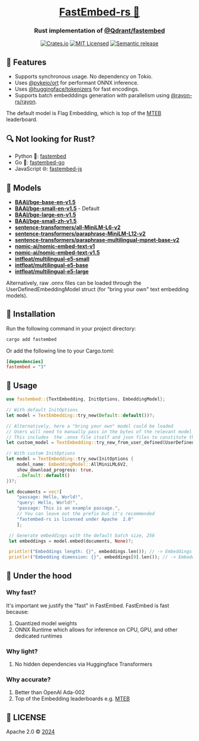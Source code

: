 <div align="center">
  <h1><a href="https://crates.io/crates/fastembed">FastEmbed-rs 🦀</a></h1>
 <h3>Rust implementation of <a href="https://github.com/qdrant/fastembed" target="_blank">@Qdrant/fastembed</a></h3>
  <a href="https://crates.io/crates/fastembed"><img src="https://img.shields.io/crates/v/fastembed.svg" alt="Crates.io"></a>
  <a href="https://github.com/Anush008/fastembed-rs/blob/master/LICENSE"><img src="https://img.shields.io/badge/license-apache-blue.svg" alt="MIT Licensed"></a>
  <a href="https://github.com/Anush008/fastembed-rs/actions/workflows/release.yml"><img src="https://github.com/Anush008/fastembed-rs/actions/workflows/release.yml/badge.svg?branch=main" alt="Semantic release"></a>
</div>

## 🍕 Features

- Supports synchronous usage. No dependency on Tokio.
- Uses [@pykeio/ort](https://github.com/pykeio/ort) for performant ONNX inference.
- Uses [@huggingface/tokenizers](https://github.com/huggingface/tokenizers) for fast encodings.
- Supports batch embedddings generation with parallelism using [@rayon-rs/rayon](https://github.com/rayon-rs/rayon).

The default model is Flag Embedding, which is top of the [MTEB](https://huggingface.co/spaces/mteb/leaderboard) leaderboard.

## 🔍 Not looking for Rust?

- Python 🐍: [fastembed](https://github.com/qdrant/fastembed)
- Go 🐳: [fastembed-go](https://github.com/Anush008/fastembed-go)
- JavaScript 🌐: [fastembed-js](https://github.com/Anush008/fastembed-js)

## 🤖 Models

- [**BAAI/bge-base-en-v1.5**](https://huggingface.co/BAAI/bge-base-en-v1.5)
- [**BAAI/bge-small-en-v1.5**](https://huggingface.co/BAAI/bge-small-en-v1.5) - Default
- [**BAAI/bge-large-en-v1.5**](https://huggingface.co/BAAI/bge-large-en-v1.5)
- [**BAAI/bge-small-zh-v1.5**](https://huggingface.co/BAAI/bge-small-zh-v1.5)
- [**sentence-transformers/all-MiniLM-L6-v2**](https://huggingface.co/sentence-transformers/all-MiniLM-L6-v2)
- [**sentence-transformers/paraphrase-MiniLM-L12-v2**](https://huggingface.co/sentence-transformers/paraphrase-MiniLM-L12-v2)
- [**sentence-transformers/paraphrase-multilingual-mpnet-base-v2**](https://huggingface.co/sentence-transformers/paraphrase-multilingual-mpnet-base-v2)
- [**nomic-ai/nomic-embed-text-v1**](https://huggingface.co/nomic-ai/nomic-embed-text-v1)
- [**nomic-ai/nomic-embed-text-v1.5**](https://huggingface.co/nomic-ai/nomic-embed-text-v1.5)
- [**intfloat/multilingual-e5-small**](https://huggingface.co/intfloat/multilingual-e5-small)
- [**intfloat/multilingual-e5-base**](https://huggingface.co/intfloat/multilingual-e5-base)
- [**intfloat/multilingual-e5-large**](https://huggingface.co/intfloat/multilingual-e5-large)

Alternatively, raw .onnx files can be loaded through the UserDefinedEmbeddingModel struct (for "bring your own" text embedding models).

## 🚀 Installation

Run the following command in your project directory:

```bash
cargo add fastembed
```

Or add the following line to your Cargo.toml:

```toml
[dependencies]
fastembed = "3"
```

## 📖 Usage

```rust
use fastembed::{TextEmbedding, InitOptions, EmbeddingModel};

// With default InitOptions
let model = TextEmbedding::try_new(Default::default())?;

// Alternatively, here a "bring your own" model could be loaded
// Users will need to manually pass in the bytes of the relevant model files
// This includes  the .onnx file itself and json files to constitute the TokenizerFiles struct)
let custom_model = TextEmbedding::try_new_from_user_defined(UserDefinedEmbeddingModel, options);

// With custom InitOptions
let model = TextEmbedding::try_new(InitOptions {
    model_name: EmbeddingModel::AllMiniLML6V2,
    show_download_progress: true,
    ..Default::default()
})?;

let documents = vec![
    "passage: Hello, World!",
    "query: Hello, World!",
    "passage: This is an example passage.",
    // You can leave out the prefix but it's recommended
    "fastembed-rs is licensed under Apache  2.0"
    ];

 // Generate embeddings with the default batch size, 256
 let embeddings = model.embed(documents, None)?;

 println!("Embeddings length: {}", embeddings.len()); // -> Embeddings length: 4
 println!("Embedding dimension: {}", embeddings[0].len()); // -> Embedding dimension: 384
```

## 🚒 Under the hood

### Why fast?

It's important we justify the "fast" in FastEmbed. FastEmbed is fast because:

1. Quantized model weights
2. ONNX Runtime which allows for inference on CPU, GPU, and other dedicated runtimes

### Why light?

1. No hidden dependencies via Huggingface Transformers

### Why accurate?

1. Better than OpenAI Ada-002
2. Top of the Embedding leaderboards e.g. [MTEB](https://huggingface.co/spaces/mteb/leaderboard)

## 📄 LICENSE

Apache 2.0 © [2024](https://github.com/Anush008/fastembed-rs/blob/main/LICENSE)
